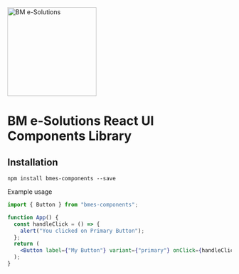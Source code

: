 <img src="https://sp-ao.shortpixel.ai/client/to_webp,q_glossy,ret_img/https://sp-ao.shortpixel.ai/client/to_webp,q_glossy,ret_img/https://www.bmesolutions.in/wp-content/uploads/2021/06/Bmesol.png" width="200" alt="BM e-Solutions">

# BM e-Solutions React UI Components Library

## Installation

```
npm install bmes-components --save
```

Example usage

```jsx
import { Button } from "bmes-components";

function App() {
  const handleClick = () => {
    alert("You clicked on Primary Button");
  };
  return (
    <Button label={"My Button"} variant={"primary"} onClick={handleClick} />
  );
}
```